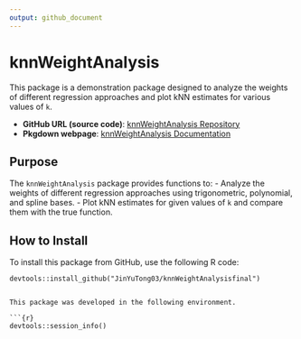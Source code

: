 ```yaml
---
output: github_document
---
```


# knnWeightAnalysis

This package is a demonstration package designed to analyze the weights of different regression approaches and plot kNN estimates for various values of `k`.

-   **GitHub URL (source code)**: [knnWeightAnalysis Repository](https://github.com/JinYuTong03/knnWeightAnalysisfinal)
-   **Pkgdown webpage**: [knnWeightAnalysis Documentation](file:///Users/yutongjin/Documents/knnWeightAnalysisfinal/docs/index.html)

## Purpose

The `knnWeightAnalysis` package provides functions to: - Analyze the weights of different regression approaches using trigonometric, polynomial, and spline bases. - Plot kNN estimates for given values of `k` and compare them with the true function.

## How to Install

To install this package from GitHub, use the following R code:

```{r}
devtools::install_github("JinYuTong03/knnWeightAnalysisfinal")


This package was developed in the following environment.

```{r}
devtools::session_info()

